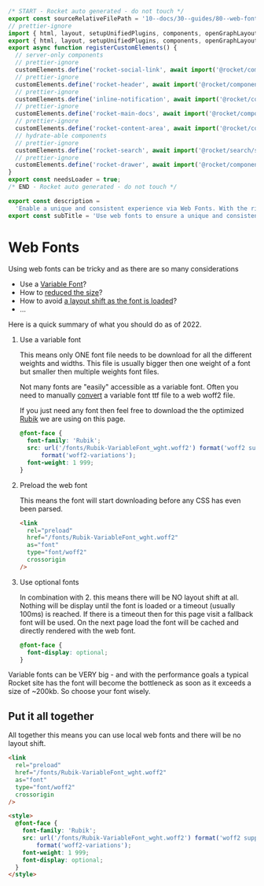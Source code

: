 ```js server
/* START - Rocket auto generated - do not touch */
export const sourceRelativeFilePath = '10--docs/30--guides/80--web-fonts.rocket.md';
// prettier-ignore
import { html, layout, setupUnifiedPlugins, components, openGraphLayout } from '../../recursive.data.js';
export { html, layout, setupUnifiedPlugins, components, openGraphLayout };
export async function registerCustomElements() {
  // server-only components
  // prettier-ignore
  customElements.define('rocket-social-link', await import('@rocket/components/social-link.js').then(m => m.RocketSocialLink));
  // prettier-ignore
  customElements.define('rocket-header', await import('@rocket/components/header.js').then(m => m.RocketHeader));
  // prettier-ignore
  customElements.define('inline-notification', await import('@rocket/components/inline-notification.js').then(m => m.InlineNotification));
  // prettier-ignore
  customElements.define('rocket-main-docs', await import('@rocket/components/main-docs.js').then(m => m.RocketMainDocs));
  // prettier-ignore
  customElements.define('rocket-content-area', await import('@rocket/components/content-area.js').then(m => m.RocketContentArea));
  // hydrate-able components
  // prettier-ignore
  customElements.define('rocket-search', await import('@rocket/search/search.js').then(m => m.RocketSearch));
  // prettier-ignore
  customElements.define('rocket-drawer', await import('@rocket/components/drawer.js').then(m => m.RocketDrawer));
}
export const needsLoader = true;
/* END - Rocket auto generated - do not touch */

export const description =
  'Enable a unique and consistent experience via Web Fonts. With the right loading strategy there will be no layout shift.';
export const subTitle = 'Use web fonts to ensure a unique and consistent experience.';
```

# Web Fonts

Using web fonts can be tricky and as there are so many considerations

- Use a [Variable Font](https://web.dev/variable-fonts/)?
- How to [reduced the size](https://web.dev/reduce-webfont-size/)?
- How to avoid [a layout shift as the font is loaded](https://web.dev/preload-optional-fonts/)?
- ...

Here is a quick summary of what you should do as of 2022.

1. Use a variable font

   This means only ONE font file needs to be download for all the different weights and widths.
   This file is usually bigger then one weight of a font but smaller then multiple weights font files.

   Not many fonts are "easily" accessible as a variable font. Often you need to manually [convert](https://convertio.co/ttf-woff/) a variable font ttf file to a web woff2 file.

   If you just need any font then feel free to download the the optimized [Rubik](/fonts/Rubik-VariableFont_wght.woff2) we are using on this page.

   ```css
   @font-face {
     font-family: 'Rubik';
     src: url('/fonts/Rubik-VariableFont_wght.woff2') format('woff2 supports variations'), url('/fonts/Rubik-VariableFont_wght.woff2')
         format('woff2-variations');
     font-weight: 1 999;
   }
   ```

2. Preload the web font

   This means the font will start downloading before any CSS has even been parsed.

   ```html
   <link
     rel="preload"
     href="/fonts/Rubik-VariableFont_wght.woff2"
     as="font"
     type="font/woff2"
     crossorigin
   />
   ```

3. Use optional fonts

   In combination with 2. this means there will be NO layout shift at all. Nothing will be display until the font is loaded or a timeout (usually 100ms) is reached. If there is a timeout then for this page visit a fallback font will be used.
   On the next page load the font will be cached and directly rendered with the web font.

   ```css
   @font-face {
     font-display: optional;
   }
   ```

<inline-notification type="warning">

Variable fonts can be VERY big - and with the performance goals a typical Rocket site has the font will become the bottleneck as soon as it exceeds a size of ~200kb.
So choose your font wisely.

</inline-notification>

## Put it all together

All together this means you can use local web fonts and there will be no layout shift.

```html
<link
  rel="preload"
  href="/fonts/Rubik-VariableFont_wght.woff2"
  as="font"
  type="font/woff2"
  crossorigin
/>

<style>
  @font-face {
    font-family: 'Rubik';
    src: url('/fonts/Rubik-VariableFont_wght.woff2') format('woff2 supports variations'), url('/fonts/Rubik-VariableFont_wght.woff2')
        format('woff2-variations');
    font-weight: 1 999;
    font-display: optional;
  }
</style>
```
